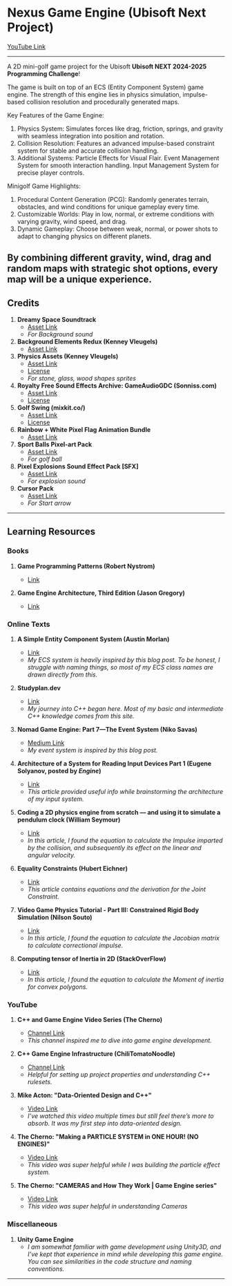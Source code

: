 # Nexus Game Engine (Ubisoft Next Project)

[YouTube Link](https://youtu.be/AFiTRo31Kq4)

---
A 2D mini-golf game project for the Ubisoft **Ubisoft NEXT 2024-2025 Programming Challenge**!

The game is built on top of an ECS (Entity Component System) game engine. The strength of this engine lies in physics simulation, impulse-based collision resolution and procedurally generated maps. 

Key Features of the Game Engine:
1. Physics System: Simulates forces like drag, friction, springs, and gravity with seamless integration into position and rotation.
2. Collision Resolution: Features an advanced impulse-based constraint system for stable and accurate collision handling.
3. Additional Systems:
Particle Effects for Visual Flair.
Event Management System for smooth interaction handling.
Input Management System for precise player controls.

Minigolf Game Highlights:
1. Procedural Content Generation (PCG): Randomly generates terrain, obstacles, and wind conditions for unique gameplay every time.
2. Customizable Worlds: Play in low, normal, or extreme conditions with varying gravity, wind speed, and drag.
3. Dynamic Gameplay: Choose between weak, normal, or power shots to adapt to changing physics on different planets.

By combining different gravity, wind, drag and random maps with strategic shot options, every map will be a unique experience.
---

## Credits

1. **Dreamy Space Soundtrack**  
   - [Asset Link](https://chiphead64.itch.io/dreamy-space-soundtrack)
   - *For Background sound* 
2. **Background Elements Redux (Kenney Vleugels)**  
   - [Asset Link](https://www.kenney.nl/assets/background-elements-redux)  
3. **Physics Assets (Kenney Vleugels)**  
   - [Asset Link](https://www.kenney.nl/assets/physics-assets)
   - [License](Nexus/Assets/Sprites/kenney_physics-assets/License.txt)   
   - *For stone, glass, wood shapes sprites* 
4. **Royalty Free Sound Effects Archive: GameAudioGDC (Sonniss.com)**  
   - [Asset Link](https://sonniss.com/gameaudiogdc)  
   - [License](Nexus/Assets/Audio/License.pdf)  
5. **Golf Swing (mixkit.co/)**  
   - [Asset Link](https://mixkit.co/free-sound-effects/golf/)  
   - [License](https://mixkit.co/license/#sfxFree)  
6. **Rainbow + White Pixel Flag Animation Bundle**  
   - [Asset Link](https://decrebrian.itch.io/pixel-flag-animation-bundle)  
7. **Sport Balls Pixel-art Pack**  
   - [Asset Link](https://beemaxstudio.itch.io/sport-balls-pixel-pack)
   - *For golf ball*  
8. **Pixel Explosions Sound Effect Pack [SFX]**  
   - [Asset Link](https://jdsherbert.itch.io/pixel-explosions-sfx-pack)
   - *For explosion sound* 
9. **Cursor Pack**  
   - [Asset Link](https://www.kenney.nl/assets/cursor-pack)
   - *For Start arrow* 
  

---

## Learning Resources

### Books

1. **Game Programming Patterns (Robert Nystrom)**  
   - [Link](https://gameprogrammingpatterns.com/)  

2. **Game Engine Architecture, Third Edition (Jason Gregory)**  
   - [Link](https://www.gameenginebook.com/) 

### Online Texts

1. **A Simple Entity Component System (Austin Morlan)**  
   - [Link](https://austinmorlan.com/posts/entity_component_system/)  
   - *My ECS system is heavily inspired by this blog post. To be honest, I struggle with naming things, so most of my ECS class names are drawn directly from this.*  

2. **Studyplan.dev**  
   - [Link](https://www.studyplan.dev/)  
   - *My journey into C++ began here. Most of my basic and intermediate C++ knowledge comes from this site.*  

3. **Nomad Game Engine: Part 7—The Event System (Niko Savas)**  
   - [Medium Link](https://medium.com/@savas/nomad-game-engine-part-7-the-event-system-45a809ccb68f)  
   - *My event system is inspired by this blog post.*  

4. **Architecture of a System for Reading Input Devices Part 1 (Eugene Solyanov, posted by _Engine_)**  
   - [Link](https://www.gamedev.net/tutorials/programming/general-and-gameplay-programming/architecture-of-system-for-reading-input-devices-part-1-r4805/)  
   - *This article provided useful info while brainstorming the architecture of my input system.*
  
5. **Coding a 2D physics engine from scratch — and using it to simulate a pendulum clock (William Seymour)**  
   - [Link](https://medium.com/@www.seymour/coding-a-2d-physics-engine-from-scratch-and-using-it-to-simulate-a-pendulum-clock-964b4ac2107a)  
   - *In this article, I found the equation to calculate the Impulse imparted by the collision, and subsequently its effect on the linear and angular velocity.*

6. **Equality Constraints (Hubert Eichner)**  
   - [Link](https://web.archive.org/web/20211022100314mp_/http://myselph.de/gamePhysics/equalityConstraints.html)  
   - *This article contains equations and the derivation for the Joint Constraint.*

7. **Video Game Physics Tutorial - Part III: Constrained Rigid Body Simulation (Nilson Souto)**  
   - [Link](https://www.toptal.com/game/video-game-physics-part-iii-constrained-rigid-body-simulation)  
   - *In this article, I found the equation to calculate the Jacobian matrix to calculate correctional impulse.*

8. **Computing tensor of Inertia in 2D (StackOverFlow)**  
   - [Link](https://stackoverflow.com/questions/41592034/computing-tensor-of-inertia-in-2d/41618980#41618980)  
   - *In this article, I found the equation to calculate the Moment of inertia for convex polygons.*

### YouTube

1. **C++ and Game Engine Video Series (The Cherno)**  
   - [Channel Link](https://www.youtube.com/@TheCherno)  
   - *This channel inspired me to dive into game engine development.*  

2. **C++ Game Engine Infrastructure (ChiliTomatoNoodle)**  
   - [Channel Link](https://www.youtube.com/@ChiliTomatoNoodle)  
   - *Helpful for setting up project properties and understanding C++ rulesets.*  

3. **Mike Acton: "Data-Oriented Design and C++"**  
   - [Video Link](https://www.youtube.com/watch?v=rX0ItVEVjHc&list=LL)  
   - *I’ve watched this video multiple times but still feel there’s more to absorb. It was my first step into data-oriented design.*

4. **The Cherno: "Making a PARTICLE SYSTEM in ONE HOUR! (NO ENGINES)"**  
   - [Video Link](https://www.youtube.com/watch?v=GK0jHlv3e3w&t=268s)  
   - *This video was super helpful while I was building the particle effect system.*

5. **The Cherno: "CAMERAS and How They Work | Game Engine series"**  
   - [Video Link](https://www.youtube.com/watch?v=LfbqtmqxX04)  
   - *This video was super helpful in understanding Cameras*    

### Miscellaneous

1. **Unity Game Engine**  
   - *I am somewhat familiar with game development using Unity3D, and I’ve kept that experience in mind while developing this game engine. You can see similarities in the code structure and naming conventions.*  

---
